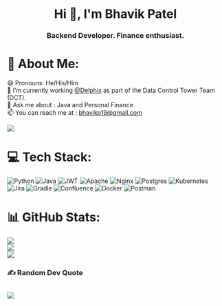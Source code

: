 
<h1 align="center">Hi 👋, I'm Bhavik Patel</h1>
<h3 align="center">Backend Developer. Finance enthusiast.</h3>

# 💫 About Me:
😄 Pronouns: He/His/Him<br>🔭 I’m currently working [@Delphix](https://www.delphix.com/) as part of the Data Control Tower Team (DCT).<br>
💬 Ask me about : Java and Personal Finance<br>
📫 You can reach me at : bhavikp19@gmail.com

[![](https://visitcount.itsvg.in/api?id=bhavikp19&icon=5&color=0)](https://visitcount.itsvg.in)

# 💻 Tech Stack:
![Python](https://img.shields.io/badge/python-3670A0?style=plastic&logo=python&logoColor=ffdd54) ![Java](https://img.shields.io/badge/java-%23ED8B00.svg?style=plastic&logo=java&logoColor=white) ![JWT](https://img.shields.io/badge/JWT-black?style=plastic&logo=JSON%20web%20tokens) ![Apache](https://img.shields.io/badge/apache-%23D42029.svg?style=plastic&logo=apache&logoColor=white) ![Nginx](https://img.shields.io/badge/nginx-%23009639.svg?style=plastic&logo=nginx&logoColor=white) ![Postgres](https://img.shields.io/badge/postgres-%23316192.svg?style=plastic&logo=postgresql&logoColor=white) ![Kubernetes](https://img.shields.io/badge/kubernetes-%23326ce5.svg?style=plastic&logo=kubernetes&logoColor=white) ![Jira](https://img.shields.io/badge/jira-%230A0FFF.svg?style=plastic&logo=jira&logoColor=white) ![Gradle](https://img.shields.io/badge/Gradle-02303A.svg?style=plastic&logo=Gradle&logoColor=white) ![Confluence](https://img.shields.io/badge/confluence-%23172BF4.svg?style=plastic&logo=confluence&logoColor=white) ![Docker](https://img.shields.io/badge/docker-%230db7ed.svg?style=plastic&logo=docker&logoColor=white) ![Postman](https://img.shields.io/badge/Postman-FF6C37?style=plastic&logo=postman&logoColor=white)

# 📊 GitHub Stats:
![](https://github-readme-stats.vercel.app/api?username=bhavikp19&theme=radical&hide_border=false&include_all_commits=true&count_private=true)<br/>
![](https://github-readme-streak-stats.herokuapp.com/?user=bhavikp19&theme=radical&hide_border=false)<br/>
![](https://github-readme-stats.vercel.app/api/top-langs/?username=bhavikp19&theme=radical&hide_border=false&include_all_commits=true&count_private=true&layout=compact)

### ✍️ Random Dev Quote
![](https://quotes-github-readme.vercel.app/api?type=horizontal&theme=radical)
---
